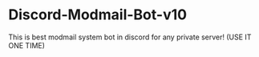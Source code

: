# Discord-Modmail-Bot-v10
This is best modmail system bot in discord for any private server! (USE IT ONE TIME)
